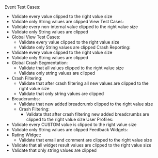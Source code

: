Event Test Cases:
- Validate every value clipped to the right value size
- Validate only String values are clipped
View Test Cases:
- Validate every non-internal value clipped to the right value size
- Validate only String values are clipped
- Global View Test Cases:
    - Validate every value clipped to the right value size
    - Validate only String values are clipped
Crash Reporting:
- Validate every value clipped to the right value size
- Validate only String values are clipped
- Global Crash Segmentation:
    - Validate that all values clipped to the right value size
    - Validate only string values are clipped 
- Crash Filtering:
    - Validate that after crash filtering all new values are clipped to the right value size
    - Validate that only string values are clipped
- Breadcrumbs:
    - Validate that new added breadcrumb clipped to the right value size
    - Crash Filtering:
        - Validate that after crash filtering new added breadcrumbs are clipped to the right value size
User Profiles:
- Validate every CUSTOM value is clipped to the right value size
- Validate only String values are clipped
Feedback Widgets:
- Rating Widget:
    - Validate that email and comment are clipped to the right value size
- Validate that all widget result values are clipped to the right value size
- Validate that only string values are clipped
